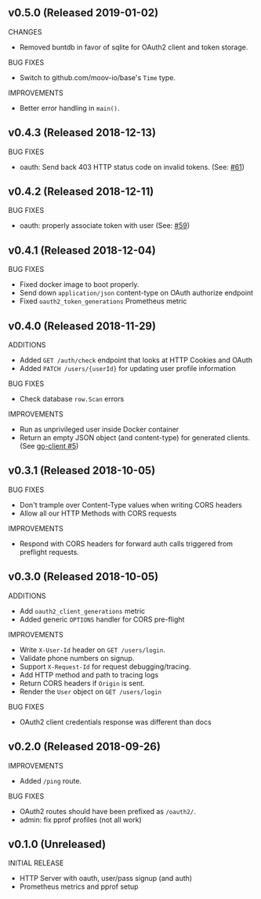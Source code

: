 ## v0.5.0 (Released 2019-01-02)

CHANGES

- Removed buntdb in favor of sqlite for OAuth2 client and token storage.

BUG FIXES

- Switch to github.com/moov-io/base's `Time` type.

IMPROVEMENTS

- Better error handling in `main()`.

## v0.4.3 (Released 2018-12-13)

BUG FIXES

- oauth: Send back 403 HTTP status code on invalid tokens. (See: [#61](https://github.com/moov-io/auth/pull/61))

## v0.4.2 (Released 2018-12-11)

BUG FIXES

- oauth: properly associate token with user (See: [#59](https://github.com/moov-io/auth/pull/59))

## v0.4.1 (Released 2018-12-04)

BUG FIXES

- Fixed docker image to boot properly.
- Send down `application/json` content-type on OAuth authorize endpoint
- Fixed `oauth2_token_generations` Prometheus metric

## v0.4.0 (Released 2018-11-29)

ADDITIONS

- Added `GET /auth/check` endpoint that looks at HTTP Cookies and OAuth
- Added `PATCH /users/{userId}` for updating user profile information

BUG FIXES

- Check database `row.Scan` errors

IMPROVEMENTS

- Run as unprivileged user inside Docker container
- Return an empty JSON object (and content-type) for generated clients. (See [go-client #5](https://github.com/moov-io/go-client/issues/5))

## v0.3.1 (Released 2018-10-05)

BUG FIXES

- Don't trample over Content-Type values when writing CORS headers
- Allow all our HTTP Methods with CORS requests

IMPROVEMENTS

- Respond with CORS headers for forward auth calls triggered from preflight requests.

## v0.3.0 (Released 2018-10-05)

ADDITIONS

- Add `oauth2_client_generations` metric
- Added generic `OPTIONS` handler for CORS pre-flight

IMPROVEMENTS

- Write `X-User-Id` header on `GET /users/login`.
- Validate phone numbers on signup.
- Support `X-Request-Id` for request debugging/tracing.
- Add HTTP method and path to tracing logs
- Return CORS headers if `Origin` is sent.
- Render the `User` object on `GET /users/login`

BUG FIXES

- OAuth2 client credentials response was different than docs

## v0.2.0 (Released 2018-09-26)

IMPROVEMENTS

- Added `/ping` route.

BUG FIXES

- OAuth2 routes should have been prefixed as `/oauth2/`.
- admin: fix pprof profiles (not all work)

## v0.1.0 (Unreleased)

INITIAL RELEASE

- HTTP Server with oauth, user/pass signup (and auth)
- Prometheus metrics and pprof setup
